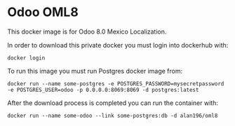 Odoo OML8
===========

This docker image is for Odoo 8.0 Mexico Localization.

In order to download this private docker you must login into dockerhub with:

    docker login

To run this image you must run Postgres docker image from:

    docker run --name some-postgres -e POSTGRES_PASSWORD=mysecretpassword -e POSTGRES_USER=odoo -p 0.0.0.0:8069:8069 -d postgres:latest

After the download process is completed you can run the container with:

    docker run --name some-odoo --link some-postgres:db -d alan196/oml8
